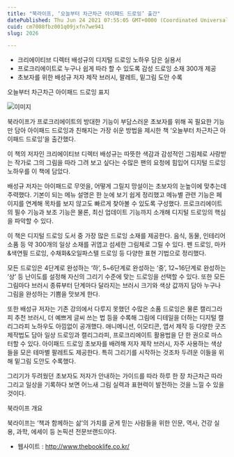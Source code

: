 ```yaml
---
title: "북라이프, ‘오늘부터 차근차근 아이패드 드로잉’ 출간"
datePublished: Thu Jun 24 2021 07:55:05 GMT+0000 (Coordinated Universal Time)
cuid: cm7008fbz001q09jxfn7we941
slug: 2026

---
```



- 크리에이티브 디렉터 배성규의 디지털 드로잉 노하우 담은 실용서
- 프로크리에이트로 누구나 쉽게 따라 할 수 있도록 감성 드로잉 소재 300개 제공
- 초보자를 위한 배성규 저자 제작 브러시, 팔레트, 밑그림 도안 수록

오늘부터 차근차근 아이패드 드로잉 표지

![이미지](https://cdn.hashnode.com/res/hashnode/image/upload/v1739249478098/5be2567f-89b0-4b71-a1f0-85ecbfd6b651.jpeg)

북라이프가 프로크리에이트의 방대한 기능이 부담스러운 초보자를 위해 꼭 필요한 기능만 담아 아이패드 드로잉과 친해지는 가장 쉬운 방법을 제시한 책 ‘오늘부터 차근차근 아이패드 드로잉’을 출간했다.

이 책의 저자인 크리에이티브 디렉터 배성규는 따뜻한 색감과 감성적인 그림체로 사랑받는 작가로 그의 그림을 따라 그려 보고 싶다는 수많은 팬의 요청에 힘입어 디지털 드로잉 노하우를 이 책에 담았다.

배성규 저자는 아이패드로 무엇을, 어떻게 그릴지 망설이는 초보자의 눈높이에 맞추는데 주력했다. 기본이 되는 메뉴 설명은 한 눈에 보기 쉽게 정리했고 메뉴별 관련 기능은 페이지를 연계해 목차를 보지 않고도 빠르게 찾아볼 수 있도록 구성했다. 프로크리에이트의 필수 기능과 보조 기능은 물론, 최신 업데이트 기능까지 소개해 디지털 드로잉의 핵심을 파악할 수 있다.

이 책은 디지털 드로잉 도서 중 가장 많은 드로잉 소재를 제공한다. 음식, 동물, 인테리어 소품 등 약 300개의 일상 소재를 귀엽고 섬세한 그림체로 그릴 수 있다. 펜 드로잉, 마카&색연필 드로잉, 수채화&오일파스텔 드로잉 등 다양한 표현 기법으로 정리했다.

모든 드로잉은 4단계로 완성하는 ‘하’, 5~6단계로 완성하는 ‘중’, 12~16단계로 완성하는 ‘상’ 등 난이도를 설정해 자신의 그리기 수준에 맞는 드로잉을 선택할 수 있다. 또한 모든 그림마다 브러시 종류부터 단계마다 달라지는 브러시 크기와 색상 값까지 담아 누구나 그림을 완성하는 기쁨을 맛보게 한다.

또한 배성규 저자는 기존 강의에서 다루지 못했던 수많은 소품 드로잉은 물론 캘리그라피 추천 브러시, 더 예쁘게 글씨 쓰는 법 등을 수록해 그림에 디테일을 더하는 디지털 캘리그라피 노하우도 아낌없이 공개했다. 애니메니션, 이모티콘, 엽서 제작 등 다양한 굿즈 제작법도 담아 일상 드로잉과 캘리그라피, 프로크리에이트 활용법을 단 한 권으로 마스터할 수 있다. 아이패드 드로잉 초보자를 배려해 저자 제작 브러시, 자주 사용하는 색상들을 모은 테마별 팔레트도 제공한다. 특히 그리기를 시작하는 것조차 두려운 이들을 위해 밑그림 도안도 수록했다.

그리기가 두려웠던 초보자도 저자가 안내하는 가이드를 따라 하루 한 장 차근차근 따라 그리고 일상을 기록하다 보면 어느새 그림 실력과 표현력이 발전하는 것을 느낄 수 있을 것이다.

북라이프 개요

북라이프는 ‘책과 함께하는 삶’의 가치를 굳게 믿는 사람들을 위한 인문, 역사, 건강 실용, 과학, 에세이 등 논픽션 전문브랜드이다.

- 웹사이트 : http://www.thebooklife.co.kr/